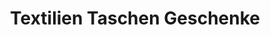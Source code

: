 ---
title: "Textilien Taschen Geschenke"
url: /meissen/textilien-taschen-geschenke/
shop: Kleidung
---